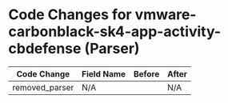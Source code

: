 # Code Changes for vmware-carbonblack-sk4-app-activity-cbdefense (Parser)

| Code Change | Field Name | Before | After |
|-------------|------------|--------|-------|
| removed_parser | N/A |  | N/A |